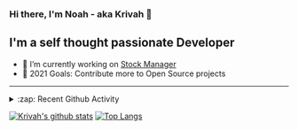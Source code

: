 ### Hi there, I'm Noah - aka Krivah 👋

## I'm a self thought passionate Developer

- 🌱 I’m currently working on [Stock Manager](https://github.com/krivahtoo/stockmanager)
- 🥅 2021 Goals: Contribute more to Open Source projects

---

<details>
  <summary>:zap: Recent Github Activity</summary>
  
<!--START_SECTION:activity-->
1. 🗣 Commented on [#12](https://github.com/glepnir/galaxyline.nvim/issues/12) in [glepnir/galaxyline.nvim](https://github.com/glepnir/galaxyline.nvim)
2. 🎉 Merged PR [#103](https://github.com/krivahtoo/telechat/pull/103) in [krivahtoo/telechat](https://github.com/krivahtoo/telechat)
3. 🎉 Merged PR [#64](https://github.com/krivahtoo/telechat/pull/64) in [krivahtoo/telechat](https://github.com/krivahtoo/telechat)
4. ❌ Closed PR [#105](https://github.com/krivahtoo/telechat/pull/105) in [krivahtoo/telechat](https://github.com/krivahtoo/telechat)
5. ❌ Closed PR [#68](https://github.com/krivahtoo/telechat/pull/68) in [krivahtoo/telechat](https://github.com/krivahtoo/telechat)
<!--END_SECTION:activity-->

</details>


  [![Krivah's github stats](https://github-readme-stats.vercel.app/api?username=krivahtoo&count_private=true&theme=tokyonight)](https://github.com/anuraghazra/github-readme-stats)
  [![Top Langs](https://github-readme-stats.vercel.app/api/top-langs/?username=krivahtoo&layout=compact&langs_count=10&theme=tokyonight)](https://github.com/anuraghazra/github-readme-stats)


